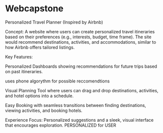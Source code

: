 # Webcapstone



Personalized Travel Planner (Inspired by Airbnb) 

Concept: A website where users can create personalized travel itineraries based on their preferences (e.g., interests, budget, time frame). The site would recommend destinations, activities, and accommodations, similar to how Airbnb offers tailored listings. 

Key Features: 

Personalized Dashboards showing recommendations for future trips based on past itineraries. 

uses phone algorythm for possible reccomendtions

Visual Planning Tool where users can drag and drop destinations, activities, and hotel options into a schedule. 

Easy Booking with seamless transitions between finding destinations, viewing activities, and booking hotels. 

Experience Focus: Personalized suggestions and a sleek, visual interface that encourages exploration. PERSONALIZED for USER
